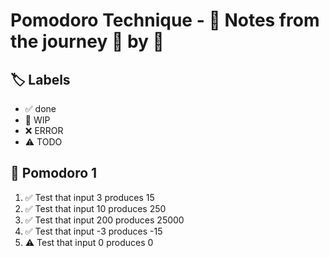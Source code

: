 # Pomodoro Technique - 📝 Notes from the journey 🍅 by 🍅

## 🏷️ Labels

- ✅ done
- 🚧 WIP
- ❌ ERROR
- ⚠ TODO

## 🍅 Pomodoro 1

1. ✅ Test that input 3 produces 15
2. ✅ Test that input 10 produces 250
3. ✅ Test that input 200 produces 25000
4. ✅ Test that input -3 produces -15
5. ⚠ Test that input 0 produces 0
